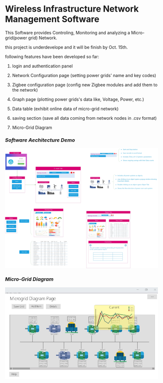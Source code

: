 # Wireless Infrastructure Network Management Software
 This Software provides Controling, Monitoring and analyzing a Micro-grid(power grid) Network.

 this project is underdevelope and it will be finish by Oct. 15th.
 
 following features have been developed so far:
 
 1. login and authentication panel
 
 2. Network Configuration page (setting power grids' name and key codes)
 
 3. Zigbee configuration page (config new Zigbee modules and add them to the network)
 
 4. Graph page (plotting power grids's data like, Voltage, Power, etc.)
 
 5. Data table (exhibit online data of micro-grid network)
 
 6. saving section (save all data coming from network nodes in .csv format)
 
 7. Micro-Grid Diagram

### *Software Aechitecture Demo*
![Software Architecture](/Documentation/Software%20Architecture.jpg)

### *Micro-Grid Diagram*
![Micro-Grid Diagram](/Documentation/Micro%20Grid%20Diagram.jpg)



